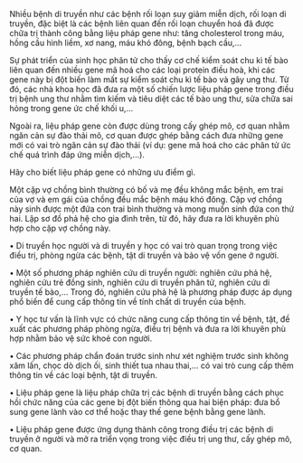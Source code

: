 Nhiều bệnh di truyền như các bệnh rối loạn suy giảm miễn dịch, rối loạn di truyền, đặc biệt là các bệnh liên quan đến rối loạn chuyển hoá đã được chữa trị thành công bằng liệu pháp gene như: tăng cholesterol trong máu, hồng cầu hình liềm, xơ nang, máu khó đông, bệnh bạch cầu,...

Sự phát triển của sinh học phân tử cho thấy cơ chế kiểm soát chu kì tế bào liên quan đến nhiều gene mã hoá cho các loại protein điều hoà, khi các gene này bị đột biến làm mất sự kiểm soát chu kì tế bào và gây ung thư. Từ đó, các nhà khoa học đã đưa ra một số chiến lược liệu pháp gene trong điều trị bệnh ung thư nhằm tìm kiếm và tiêu diệt các tế bào ung thư, sửa chữa sai hỏng trong gene ức chế khối u,...

Ngoài ra, liệu pháp gene còn được dùng trong cấy ghép mô, cơ quan nhằm ngăn cản sự đào thải mô, cơ quan được ghép bằng cách đưa những gene mới có vai trò ngăn cản sự đào thải (ví dụ: gene mã hoá cho các phân tử ức chế quá trình đáp ứng miễn dịch,...).

Hãy cho biết liệu pháp gene có những ưu điểm gì.

Một cặp vợ chồng bình thường có bố và mẹ đều không mắc bệnh, em trai của vợ và em gái của chồng đều mắc bệnh máu khó đông. Cặp vợ chồng này sinh được một đứa con trai bình thường và mong muốn sinh đứa con thứ hai. Lập sơ đồ phả hệ cho gia đình trên, từ đó, hãy đưa ra lời khuyên phù hợp cho cặp vợ chồng này.

• Di truyền học người và di truyền y học có vai trò quan trọng trong việc điều trị, phòng ngừa các bệnh, tật di truyền và bảo vệ vốn gene ở người.

• Một số phương pháp nghiên cứu di truyền người: nghiên cứu phả hệ, nghiên cứu trẻ đồng sinh, nghiên cứu di truyền phân tử, nghiên cứu di truyền tế bào,... Trong đó, nghiên cứu phả hệ là phương pháp được áp dụng phổ biến để cung cấp thông tin về tính chất di truyền của bệnh.

• Y học tư vấn là lĩnh vực có chức năng cung cấp thông tin về bệnh, tật, đề xuất các phương pháp phòng ngừa, điều trị bệnh và đưa ra lời khuyên phù hợp nhằm bảo vệ sức khoẻ con người.

• Các phương pháp chẩn đoán trước sinh như xét nghiệm trước sinh không xâm lấn, chọc dò dịch ối, sinh thiết tua nhau thai,... có vai trò cung cấp thêm thông tin về các loại bệnh, tật di truyền.

• Liệu pháp gene là liệu pháp chữa trị các bệnh di truyền bằng cách phục hồi chức năng của các gene bị đột biến thông qua hai biện pháp: đưa bổ sung gene lành vào cơ thể hoặc thay thế gene bệnh bằng gene lành.

• Liệu pháp gene được ứng dụng thành công trong điều trị các bệnh di truyền ở người và mở ra triển vọng trong việc điều trị ung thư, cấy ghép mô, cơ quan.